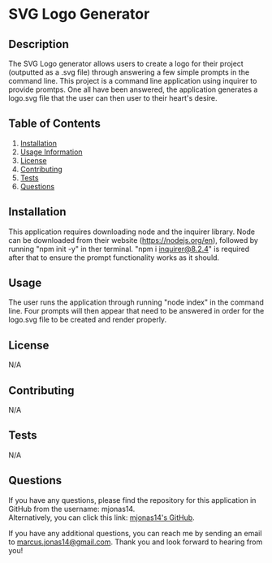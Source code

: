 # SVG Logo Generator

  ## Description
  The SVG Logo generator allows users to create a logo for their project (outputted as a .svg file) through answering a few simple prompts in the command line. This project is a command line application using inquirer to provide promtps. One all have been answered, the application generates a logo.svg file that the user can then user to their heart's desire. 
  
  ## Table of Contents
  1. [Installation](#installation)
  2. [Usage Information](#usage)
  3. [License](#license)
  4. [Contributing](#contributing)
  5. [Tests](#tests)
  6. [Questions](#questions)

  ## Installation
  This application requires downloading node and  the inquirer library. Node can be downloaded from their website (https://nodejs.org/en), followed by running "npm init -y" in ther terminal. "npm i inquirer@8.2.4" is required after that to ensure the prompt functionality works as it should. 

  ## Usage
  The user runs the application through running "node index" in the command line. Four prompts will then appear that need to be answered in order for the logo.svg file to be created and render properly. 

  ## License
  N/A
    

  ## Contributing
  N/A

  ## Tests
  N/A

  ## Questions
  If you have any questions, please find the repository for this application in GitHub from the username: mjonas14.  
  Alternatively, you can click this link: [mjonas14's GitHub](https://github.com/mjonas14).

  If you have any additional questions, you can reach me by sending an email to marcus.jonas14@gmail.com. Thank you and look forward to hearing from you! 
